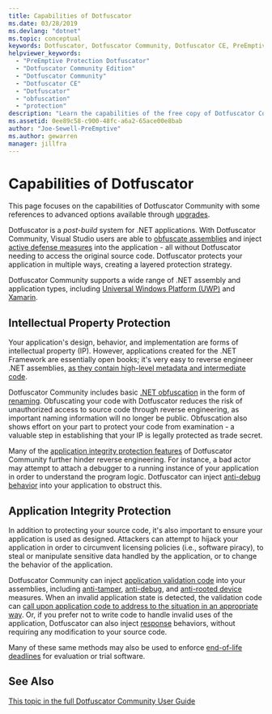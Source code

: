 ```yaml
---
title: Capabilities of Dotfuscator
ms.date: 03/28/2019
ms.devlang: "dotnet"
ms.topic: conceptual
keywords: Dotfuscator, Dotfuscator Community, Dotfuscator CE, PreEmptive, PreEmptive Solutions, PreEmptive Protection, protection, community edition, obfuscation, .NET, free, Visual Studio 2017, Visual Studio 2019, Visual Studio
helpviewer_keywords:
  - "PreEmptive Protection Dotfuscator"
  - "Dotfuscator Community Edition"
  - "Dotfuscator Community"
  - "Dotfuscator CE"
  - "Dotfuscator"
  - "obfuscation"
  - "protection"
description: "Learn the capabilities of the free copy of Dotfuscator Community included in Visual Studio 2019."
ms.assetid: 0ee89c58-c900-48fc-a6a2-65ace00e8bab
author: "Joe-Sewell-PreEmptive"
ms.author: gewarren
manager: jillfra
---
```

# Capabilities of Dotfuscator

This page focuses on the capabilities of Dotfuscator Community with some references to advanced options available through [upgrades][upgrades].

Dotfuscator is a *post-build* system for .NET applications.
With Dotfuscator Community, Visual Studio users are able to [obfuscate assemblies][obfuscation] and inject [active defense measures][checks] into the application - all without Dotfuscator needing to access the original source code.
Dotfuscator protects your application in multiple ways, creating a layered protection strategy.

Dotfuscator Community supports a wide range of .NET assembly and application types, including [Universal Windows Platform (UWP)][uwp] and [Xamarin][xamarin].

## Intellectual Property Protection

Your application's design, behavior, and implementation are forms of intellectual property (IP).
However, applications created for the .NET Framework are essentially open books; it's very easy to reverse engineer .NET assemblies, [as they contain high-level metadata and intermediate code][assemblies].

Dotfuscator Community includes basic [.NET obfuscation][obfuscation] in the form of [renaming][renaming].
Obfuscating your code with Dotfuscator reduces the risk of unauthorized access to source code through reverse engineering, as important naming information will no longer be public.
Obfuscation also shows effort on your part to protect your code from examination - a valuable step in establishing that your IP is legally protected as trade secret.

Many of the [application integrity protection features](#application-integrity-protection) of Dotfuscator Community further hinder reverse engineering.
For instance, a bad actor may attempt to attach a debugger to a running instance of your application in order to understand the program logic.
Dotfuscator can inject [anti-debug behavior][debug] into your application to obstruct this.

## Application Integrity Protection

In addition to protecting your source code, it's also important to ensure your application is used as designed.
Attackers can attempt to hijack your application in order to circumvent licensing policies (i.e., software piracy), to steal or manipulate sensitive data handled by the application, or to change the behavior of the application.

Dotfuscator Community can inject [application validation code][checks] into your assemblies,
including [anti-tamper][tamper], [anti-debug][debug], and [anti-rooted device][root] measures.
When an invalid application state is detected, the validation code can [call upon application code to address to the situation in an appropriate way][check-app].
Or, if you prefer not to write code to handle invalid uses of the application, Dotfuscator can also inject [response][check-action] behaviors, without requiring any modification to your source code.

Many of these same methods may also be used to enforce [end-of-life deadlines][shelflife] for evaluation or trial software.

## See Also

[This topic in the full Dotfuscator Community User Guide][full]

<!-- Copyright © 2019 PreEmptive Solutions, LLC -->

[assemblies]:  https://docs.microsoft.com/dotnet/standard/assembly-format
[uwp]:  https://www.preemptive.com/blog/article/856-uwp-applications-in-dotfuscator-ce/91-dotfuscator-ce
[xamarin]:  https://www.preemptive.com/obfuscating-xamarin-with-dotfuscator

[upgrades]:  upgrades.md

[obfuscation]:  https://www.preemptive.com/dotfuscator/ce/docs/help/obfuscation_overview.html
[renaming]:  https://www.preemptive.com/dotfuscator/ce/docs/help/obfuscation_renaming.html

[checks]:  https://www.preemptive.com/dotfuscator/ce/docs/help/checks_overview.html
[check-app]:  https://www.preemptive.com/dotfuscator/ce/docs/help/checks_overview.html#app-notification
[check-action]:  https://www.preemptive.com/dotfuscator/ce/docs/help/checks_overview.html#action

[tamper]:  https://www.preemptive.com/dotfuscator/ce/docs/help/checks_tamper.html
[debug]:  https://www.preemptive.com/dotfuscator/ce/docs/help/checks_debug.html
[root]: https://www.preemptive.com/dotfuscator/ce/docs/help/checks_root.html
[shelflife]:  https://www.preemptive.com/dotfuscator/ce/docs/help/checks_shelflife.html

[full]:  https://www.preemptive.com/dotfuscator/ce/docs/help/intro_capabilities.html
